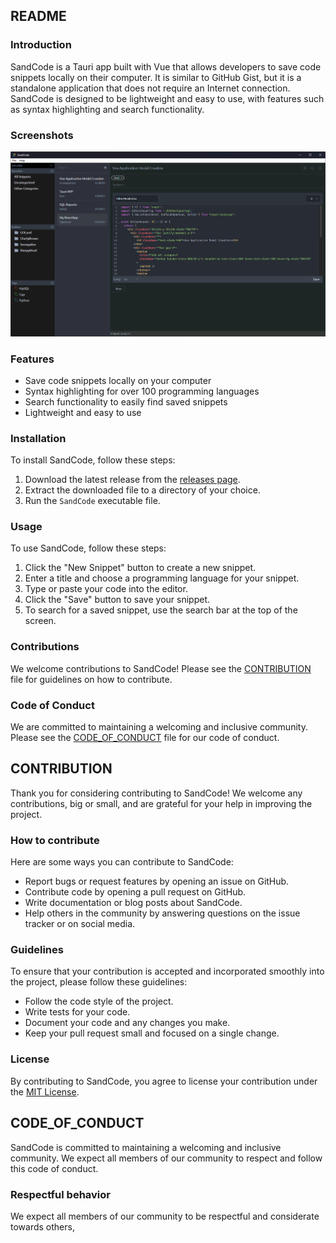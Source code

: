 ## README

### Introduction

SandCode is a Tauri app built with Vue that allows developers to save code snippets locally on their computer. It is similar to GitHub Gist, but it is a standalone application that does not require an Internet connection. SandCode is designed to be lightweight and easy to use, with features such as syntax highlighting and search functionality.

### Screenshots

![DarkMode](https://github.com/Fanaperana/SandCode/blob/master/screenshots/darkmode-sandcode-v1.png)

### Features

- Save code snippets locally on your computer
- Syntax highlighting for over 100 programming languages
- Search functionality to easily find saved snippets
- Lightweight and easy to use

### Installation

To install SandCode, follow these steps:

1. Download the latest release from the [releases page](https://github.com/Fanaperana/SandCode/releases).
2. Extract the downloaded file to a directory of your choice.
3. Run the `SandCode` executable file.

### Usage

To use SandCode, follow these steps:

1. Click the "New Snippet" button to create a new snippet.
2. Enter a title and choose a programming language for your snippet.
3. Type or paste your code into the editor.
4. Click the "Save" button to save your snippet.
5. To search for a saved snippet, use the search bar at the top of the screen.

### Contributions

We welcome contributions to SandCode! Please see the [CONTRIBUTION](https://github.com/Fanaperana/SandCode/blob/master/CONTRIBUTION.md) file for guidelines on how to contribute.

### Code of Conduct

We are committed to maintaining a welcoming and inclusive community. Please see the [CODE_OF_CONDUCT](https://github.com/Fanaperana/SandCode/blob/master/CODE_OF_CONDUCT.md) file for our code of conduct.

## CONTRIBUTION

Thank you for considering contributing to SandCode! We welcome any contributions, big or small, and are grateful for your help in improving the project.

### How to contribute

Here are some ways you can contribute to SandCode:

- Report bugs or request features by opening an issue on GitHub.
- Contribute code by opening a pull request on GitHub.
- Write documentation or blog posts about SandCode.
- Help others in the community by answering questions on the issue tracker or on social media.

### Guidelines

To ensure that your contribution is accepted and incorporated smoothly into the project, please follow these guidelines:

- Follow the code style of the project.
- Write tests for your code.
- Document your code and any changes you make.
- Keep your pull request small and focused on a single change.

### License

By contributing to SandCode, you agree to license your contribution under the [MIT License](https://github.com/Fanaperana/SandCode/blob/master/LICENSE).

## CODE_OF_CONDUCT

SandCode is committed to maintaining a welcoming and inclusive community. We expect all members of our community to respect and follow this code of conduct.

### Respectful behavior

We expect all members of our community to be respectful and considerate towards others,